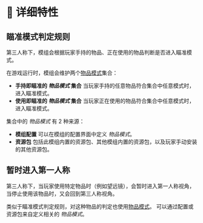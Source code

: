 # 📖 详细特性

## 瞄准模式判定规则

第三人称下，模组会根据玩家手持的物品、正在使用的物品判断是否进入瞄准模式。

在游戏运行时，模组会维护两个[物品模式](./ItemPattern)集合：

* **手持即瞄准的 _物品模式_ 集合** 当玩家手持的任意物品符合集合中任意模式时，进入瞄准模式。
* **使用即瞄准的 _物品模式_ 集合** 当玩家正在使用的物品符合集合中任意模式时，进入瞄准模式。

集合中的 _物品模式_ 有 2 种来源：

* **模组配置** 可以在模组的配置界面中定义 _物品模式_。
* **资源包** 包括此模组内置的资源包、其他模组内置的资源包，以及玩家手动安装的其他资源包。

## 暂时进入第一人称

第三人称下，当玩家使用特定物品时（例如望远镜），会暂时进入第一人称视角，当停止使用该物品时，又会回到第三人称视角。

类似于瞄准模式判定规则，对这种物品的判定也使用[物品模式](./ItemPattern)。
可以通过配置或资源包来自定义相关的 _物品模式_。
